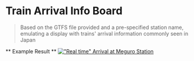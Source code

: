 # Train Arrival Info Board
> Based on the GTFS file provided and a pre-specified station name, emulating a display with trains' arrival information commonly seen in Japan

** Example Result **
[!["Real time" Arrival at Meguro Station](https://i.imgur.com/vrJh4Ok.png)]()
